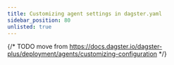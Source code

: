 ```yaml
---
title: Customizing agent settings in dagster.yaml
sidebar_position: 80
unlisted: true
---
```


{/* TODO move from https://docs.dagster.io/dagster-plus/deployment/agents/customizing-configuration */}